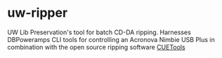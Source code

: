 # uw-ripper
UW Lib Preservation's tool for batch CD-DA ripping. Harnesses DBPoweramps CLI tools for controlling an Acronova Nimbie USB Plus in combination with the open source ripping software [CUETools](http://cue.tools/wiki/CUETools)
